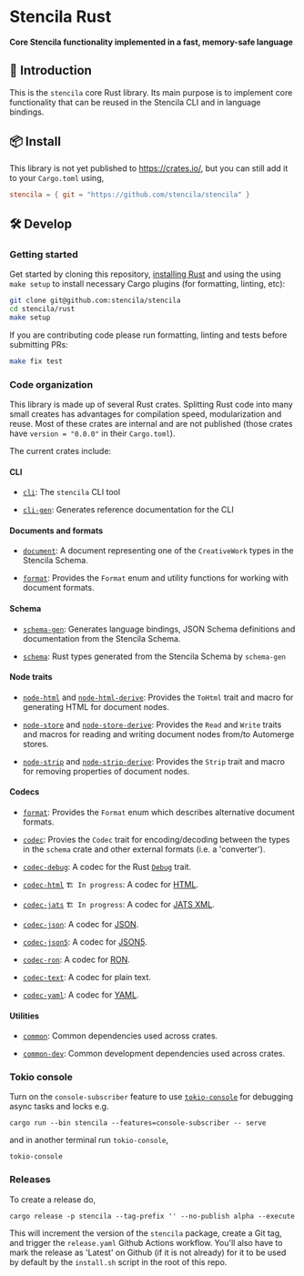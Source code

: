 # Stencila Rust

**Core Stencila functionality implemented in a fast, memory-safe language**

## 🦀 Introduction

This is the `stencila` core Rust library. Its main purpose is to implement core functionality that can be reused in the Stencila CLI and in language bindings.

## 📦 Install

This library is not yet published to https://crates.io/, but you can still add it to your `Cargo.toml` using,

```toml
stencila = { git = "https://github.com/stencila/stencila" }
```

## 🛠️ Develop

### Getting started

Get started by cloning this repository, [installing Rust](https://rustup.rs) and using the using `make setup` to install necessary Cargo plugins (for formatting, linting, etc):

```sh
git clone git@github.com:stencila/stencila
cd stencila/rust
make setup
```

If you are contributing code please run formatting, linting and tests before submitting PRs:

```sh
make fix test
```

### Code organization

This library is made up of several Rust crates. Splitting Rust code into many small creates has advantages for compilation speed, modularization and reuse. Most of these crates are internal and are not published (those crates have `version = "0.0.0"` in their `Cargo.toml`).

The current crates include:

#### CLI

- [`cli`](cli): The `stencila` CLI tool

- [`cli-gen`](cli-gen): Generates reference documentation for the CLI

#### Documents and formats

- [`document`](document): A document representing one of the `CreativeWork` types in the Stencila Schema.

- [`format`](format): Provides the `Format` enum and utility functions for working with document formats.

#### Schema

- [`schema-gen`](schema-gen): Generates language bindings, JSON Schema definitions and documentation from the Stencila Schema.

- [`schema`](schema): Rust types generated from the Stencila Schema by `schema-gen`

#### Node traits

- [`node-html`](node-html) and [`node-html-derive`](node-html-derive): Provides the `ToHtml` trait and macro for generating HTML for document nodes.

- [`node-store`](node-store) and [`node-store-derive`](node-store-derive): Provides the `Read` and `Write` traits and macros for reading and writing document nodes from/to Automerge stores.

- [`node-strip`](node-strip) and [`node-strip-derive`](node-strip-derive): Provides the `Strip` trait and macro for removing properties of document nodes.

#### Codecs

- [`format`](format): Provides the `Format` enum which describes alternative document formats.

- [`codec`](codec): Provies the `Codec` trait for encoding/decoding between the types in the `schema` crate and other external formats (i.e. a 'converter').

- [`codec-debug`](codec-debug): A codec for the Rust [`Debug`](https://doc.rust-lang.org/std/fmt/trait.Debug.html) trait.

- [`codec-html`](codec-html) `🏗️ In progress`: A codec for [HTML](https://developer.mozilla.org/en-US/docs/Web/HTML).

- [`codec-jats`](codec-jats) `🏗️ In progress`: A codec for [JATS XML](https://jats.nlm.nih.gov/).

- [`codec-json`](codec-json): A codec for [JSON](https://json.org/).

- [`codec-json5`](codec-json5): A codec for [JSON5](https://json5.org/).

- [`codec-ron`](codec-ron): A codec for [RON](https://github.com/ron-rs/ron).

- [`codec-text`](codec-text): A codec for plain text.

- [`codec-yaml`](codec-yaml): A codec for [YAML](https://yaml.org/).

#### Utilities

- [`common`](common): Common dependencies used across crates.

- [`common-dev`](common-dev): Common development dependencies used across crates.

### Tokio console

Turn on the `console-subscriber` feature to use [`tokio-console`](https://github.com/tokio-rs/console) for debugging async tasks and locks e.g.

```console
cargo run --bin stencila --features=console-subscriber -- serve
```

and in another terminal run `tokio-console`,

```console
tokio-console
```

### Releases

To create a release do,

```console
cargo release -p stencila --tag-prefix '' --no-publish alpha --execute
```

This will increment the version of the `stencila` package, create a Git tag, and trigger the `release.yaml` Github Actions workflow. You'll also have to mark the release as 'Latest' on Github (if it is not already) for it to be used by default by the `install.sh` script in the root of this repo.
